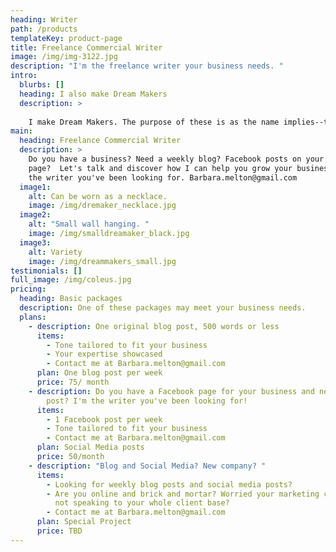 ```yaml
---
heading: Writer
path: /products
templateKey: product-page
title: Freelance Commercial Writer
image: /img/img-3122.jpg
description: "I'm the freelance writer your business needs. "
intro:
  blurbs: []
  heading: I also make Dream Makers
  description: >
    
    I make Dream Makers. The purpose of these is as the name implies--to offer spiritual aid in making your dreams come true. I make each one, weaving a special prayer into it. I trust the Divine Source to match prayer/Dream Maker to person. I am also happy to make one for a loved one with your special prayer for them woven in. You can reach me at barbara.melton@gmail.com
main:
  heading: Freelance Commercial Writer
  description: >
    Do you have a business? Need a weekly blog? Facebook posts on your business
    page?  Let's talk and discover how I can help you grow your business. I'm
    the writer you've been looking for. Barbara.melton@gmail.com
  image1:
    alt: Can be worn as a necklace.
    image: /img/dremaker_necklace.jpg
  image2:
    alt: "Small wall hanging. "
    image: /img/smalldreamaker_black.jpg
  image3:
    alt: Variety
    image: /img/dreammakers_small.jpg
testimonials: []
full_image: /img/coleus.jpg
pricing:
  heading: Basic packages
  description: One of these packages may meet your business needs.
  plans:
    - description: One original blog post, 500 words or less
      items:
        - Tone tailored to fit your business
        - Your expertise showcased
        - Contact me at Barbara.melton@gmail.com
      plan: One blog post per week
      price: 75/ month
    - description: Do you have a Facebook page for your business and need a weekly
        post? I'm the writer you've been looking for!
      items:
        - 1 Facebook post per week
        - Tone tailored to fit your business
        - Contact me at Barbara.melton@gmail.com
      plan: Social Media posts
      price: 50/month
    - description: "Blog and Social Media? New company? "
      items:
        - Looking for weekly blog posts and social media posts?
        - Are you online and brick and mortar? Worried your marketing copy is
          not speaking to your whole client base?
        - Contact me at Barbara.melton@gmail.com
      plan: Special Project
      price: TBD
---
```

